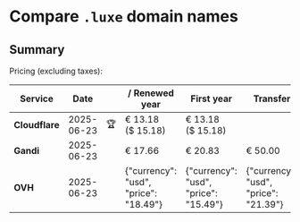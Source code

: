 # Compare `.luxe` domain names

## Summary

Pricing (excluding taxes):

| Service | Date |  | / Renewed year | First year | Transfer | Restoration |
|--|--|--|--|--|--|--|
| **Cloudflare** | 2025-06-23 | 🏆 | € 13.18<br>($ 15.18) | € 13.18<br>($ 15.18) |  |  |
| **Gandi** | 2025-06-23 |  | € 17.66 | € 20.83 | € 50.00 | € 84.88 |
| **OVH** | 2025-06-23 |  | {"currency": "usd", "price": "18.49"} | {"currency": "usd", "price": "15.49"} | {"currency": "usd", "price": "21.39"} |  |

